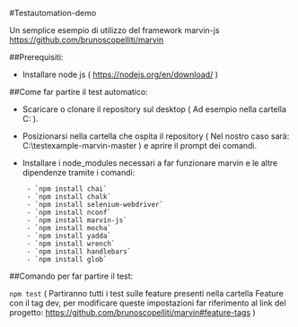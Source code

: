 #Testautomation-demo

Un semplice esempio di utilizzo del framework marvin-js https://github.com/brunoscopelliti/marvin

##Prerequisiti:

- Installare node js ( https://nodejs.org/en/download/ )

##Come far partire il test automatico:
 
 - Scaricare o clonare il repository sul desktop ( Ad esempio nella cartella C: ).
 
 - Posizionarsi nella cartella che ospita il repository ( Nel nostro caso sarà: C:\testexample-marvin-master ) e aprire il prompt dei comandi.

 - Installare i node_modules necessari a far funzionare marvin e le altre dipendenze tramite i comandi:
 
        - `npm install chai`
        - `npm install chalk`
        - `npm install selenium-webdriver`
        - `npm install nconf`
        - `npm install marvin-js`
        - `npm install mocha`
        - `npm install yadda`
        - `npm install wrench`
        - `npm install handlebars`
        - `npm install glob`

##Comando per far partire il test:

`npm test` ( Partiranno tutti i test sulle feature presenti nella cartella Feature con il tag dev, per modificare queste impostazioni far riferimento al link del progetto: https://github.com/brunoscopelliti/marvin#feature-tags )
